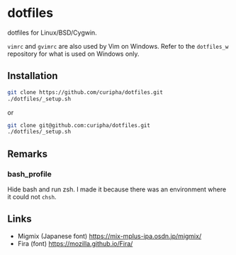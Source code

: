 dotfiles
====================
dotfiles for Linux/BSD/Cygwin.

`vimrc` and `gvimrc` are also used by Vim on Windows.
Refer to the `dotfiles_w` repository for what is used on Windows only.


Installation
--------------------
```bash
git clone https://github.com/curipha/dotfiles.git
./dotfiles/_setup.sh
```

or

```bash
git clone git@github.com:curipha/dotfiles.git
./dotfiles/_setup.sh
```


Remarks
--------------------
### bash_profile
Hide bash and run zsh.
I made it because there was an environment where it could not `chsh`.


Links
--------------------
- Migmix (Japanese font) https://mix-mplus-ipa.osdn.jp/migmix/
- Fira (font) https://mozilla.github.io/Fira/


